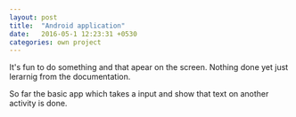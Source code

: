 ```yaml
---
layout: post
title:  "Android application"
date:   2016-05-1 12:23:31 +0530
categories: own project
---
```


It's fun to do something and that apear on the screen. Nothing done yet just lerarnig from the documentation.

So far the basic app which takes a input and show that text on another activity is done.